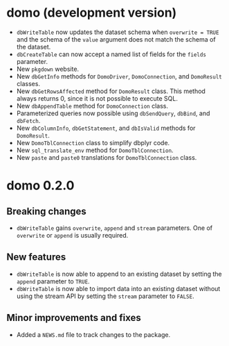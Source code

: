 # domo (development version)

* `dbWriteTable` now updates the dataset schema when `overwrite = TRUE` and the
  schema of the `value` argument does not match the schema of the dataset.
* `dbCreateTable` can now accept a named list of fields for the `fields`
  parameter.
* New `pkgdown` website.
* New `dbGetInfo` methods for `DomoDriver`, `DomoConnection`, and `DomoResult` 
  classes.
* New `dbGetRowsAffected` method for `DomoResult` class. This method always 
  returns 0, since it is not possible to execute SQL.
* New `dbAppendTable` method for `DomoConnection` class.
* Parameterized queries now possible using `dbSendQuery`, `dbBind`, and
  `dbFetch`.
* New `dbColumnInfo`, `dbGetStatement`, and `dbIsValid` methods for 
  `DomoResult`.
* New `DomoTblConnection` class to simplify dbplyr code.
* New `sql_translate_env` method for `DomoTblConnection`.
* New `paste` and `paste0` translations for `DomoTblConnection` class.

# domo 0.2.0

## Breaking changes

* `dbWriteTable` gains `overwrite`, `append` and `stream` parameters. One of 
  `overwrite` or `append` is usually required.
  
## New features

* `dbWriteTable` is now able to append to an existing dataset by setting the
  `append` parameter to `TRUE`.
* `dbWriteTable` is now able to import data into an existing dataset without
  using the stream API by setting the `stream` parameter to `FALSE`.
  
## Minor improvements and fixes

* Added a `NEWS.md` file to track changes to the package.
